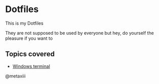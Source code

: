 # Dotfiles

This is my Dotfiles

They are not supposed to be used by everyone but hey, do yourself the pleasure if you want to

## Topics covered 
- [Windows terminal](./Windows%20terminal)

@metaxiii
